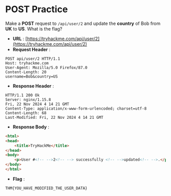# POST Practice

Make a **POST** request to ``/api/user/2`` and update the **country** of Bob from **UK** to **US**. What is the flag?

- **URL** : [https://tryhackme.com/api/user/2](https://tryhackme.com/api/user/2)
- **Request Header** :  
```http
POST api/user/2 HTTP/1.1
Host: tryhackme.com
User-Agent: Mozilla/5.0 Firefox/87.0
Content-Length: 20
username=Bob&country=US
```
- **Response Header** :  
```http
HTTP/1.1 200 Ok
Server: nginx/1.15.8
Fri, 22 Nov 2024 4 14 21 GMT
Content-Type: application/x-www-form-urlencoded; charset=utf-8
Content-Length: 68
Last-Modified: Fri, 22 Nov 2024 4 14 21 GMT
```
- **Response Body** :  
```html
<html>
<head>
    <title>TryHackMe</title>
</head>
<body>
    <p>User #<!-- -->2<!-- --> successfully <!-- -->updated<!-- -->.</p>
</body>
</html>
```
- **Flag** :  

```markdown
THM{YOU_HAVE_MODIFIED_THE_USER_DATA}
```